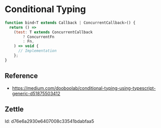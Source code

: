 # Conditional Typing

```js
function bind<T extends Callback | ConcurrentCallback>() {
  return () =>
    (test: T extends ConcurrentCallback
        ? ConcurrentFn
        : Fn,
    ) => void {
      // Implementation
    };
}
```

## Reference

- https://medium.com/dooboolab/conditional-typing-using-typescript-generic-d51875503412

## Zettle

Id: d76e6a2930e6407008c33541bdabfaa5
